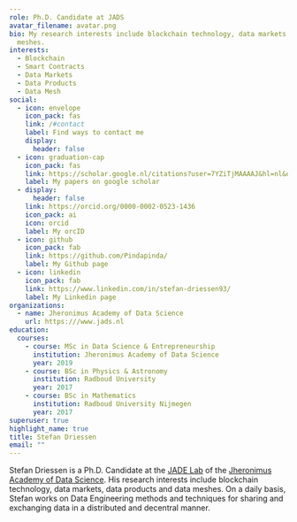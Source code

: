 ```yaml
---
role: Ph.D. Candidate at JADS
avatar_filename: avatar.png
bio: My research interests include blockchain technology, data markets and data
  meshes.
interests:
  - Blockchain
  - Smart Contracts
  - Data Markets
  - Data Products
  - Data Mesh
social:
  - icon: envelope
    icon_pack: fas
    link: /#contact
    label: Find ways to contact me
    display:
      header: false
  - icon: graduation-cap
    icon_pack: fas
    link: https://scholar.google.nl/citations?user=7YZiTjMAAAAJ&hl=nl&oi=sra
    label: My papers on google scholar
  - display:
      header: false
    link: https://orcid.org/0000-0002-0523-1436
    icon_pack: ai
    icon: orcid
    label: My orcID
  - icon: github
    icon_pack: fab
    link: https://github.com/Pindapinda/
    label: My Github page
  - icon: linkedin
    icon_pack: fab
    link: https://www.linkedin.com/in/stefan-driessen93/
    label: My Linkedin page
organizations:
  - name: Jheronimus Academy of Data Science
    url: https:///www.jads.nl
education:
  courses:
    - course: MSc in Data Science & Entrepreneurship
      institution: Jheronimus Academy of Data Science
      year: 2019
    - course: BSc in Physics & Astronomy
      institution: Radboud University
      year: 2017
    - course: BSc in Mathematics
      institution: Radboud University Nijmegen
      year: 2017
superuser: true
highlight_name: true
title: Stefan Driessen
email: ""
---
```

Stefan Driessen is a Ph.D. Candidate at the [JADE Lab](https://jade-lab.github.io/) of the [Jheronimus Academy of Data Science](https://www.jads.nl/). His research interests include blockchain technology, data markets, data products and data meshes. On a daily basis, Stefan works on Data Engineering methods and techniques for sharing and exchanging data in a distributed and decentral manner.